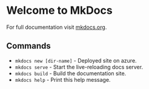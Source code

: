 # Welcome to MkDocs

For full documentation visit [mkdocs.org](https://mkdocs.org).

## Commands

* `mkdocs new [dir-name]` - Deployed site on azure.
* `mkdocs serve` - Start the live-reloading docs server.
* `mkdocs build` - Build the documentation site.
* `mkdocs help` - Print this help message.

